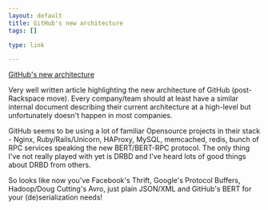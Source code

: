 ```yaml
--- 
layout: default
title: GitHub's new architecture
tags: []

type: link

---
```

<a href="http://github.com/blog/530-how-we-made-github-fast">GitHub's new architecture</a>

Very well written article highlighting the new architecture of GitHub (post-Rackspace move). Every company/team should at least have a similar internal document describing their current architecture at a high-level but unfortunately doesn't happen in most companies.

GitHub seems to be using a lot of familiar Opensource projects in their stack - Nginx, Ruby/Rails/Unicorn, HAProxy, MySQL, memcached, redis, bunch of RPC services speaking the new BERT/BERT-RPC protocol. The only thing I've not really played with yet is DRBD and I've heard lots of good things about DRBD from others.

So looks like now you've Facebook's Thrift, Google's Protocol Buffers, Hadoop/Doug Cutting's Avro, just plain JSON/XML and GitHub's BERT for your (de)serialization needs!
